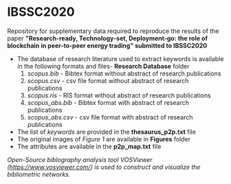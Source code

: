 # IBSSC2020
Repository for supplementary data required to reproduce the results of the paper **"Research-ready, Technology-set, Deployment-go: the role of blockchain in peer-to-peer energy trading" submitted to IBSSC2020**

* The database of research literature used to extract keywords is available in the following formats and files- **Research Database** folder
  1) _scopus.bib_ - Bibtex format without abstract of research publications
  2) _scopus.csv_ - csv file format without abstract of research publications
  3) _scopus.ris_ - RIS format without abstract of research publications
  4) _scopus_abs.bib_ - Bibtex format with abstract of research publications
  5) _scopus_abs.csv_ - csv file format with abstract of research publications
* The list of _keywords_ <merged keywords> are provided in the **thesaurus_p2p.txt** file
* The original images of _Figure 1_ are available in **Figures** folder
* The attributes are available in the **p2p_map.txt** file
  
_Open-Source biblography analysis tool VOSViewer (https://www.vosviewer.com/) is used to construct and visualize the bibliometric networks._ 
